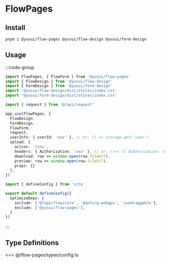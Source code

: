 # FlowPages

## Install

```bash
pnpm i @yusui/flow-pages @yusui/flow-design @yusui/form-design
```

## Usage

:::code-group

```ts [main.ts]
import FlowPages, { FlowForm } from '@yusui/flow-pages'
import { FlowDesign } from '@yusui/flow-design'
import { FormDesign } from '@yusui/form-design'
import '@yusui/flow-design/dist/styles/index.css'
import '@yusui/form-design/dist/styles/index.css'

import { request } from '@/api/request'

app.use(FlowPages, {
  FlowDesign,
  FormDesign,
  FlowForm,
  request,
  userInfo: { userId: 'xxx' }, // or: () => storage.get('user')
  upload: {
    action: '/xxx',
    headers: { Authorization: 'xxx' }, // or: ()=> ({ Authorization: storage.get('token') })
    download: row => window.open(row.fileUrl),
    preview: row => window.open(row.fileUrl),
    props: {}
  },
})
```

```ts [vite.config.ts]
import { defineConfig } from 'vite'

export default defineConfig({
  optimizeDeps: {
    include: ['@logicflow/core', '@antv/g-webgpu', 'vuedraggable'],
    exclude: ['@yusui/flow-pages'],
  }
})
```

:::



## Type Definitions

<<< @/flow-pages/types/config.ts
